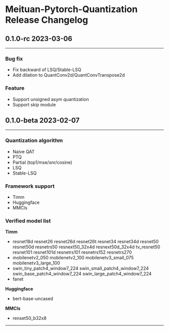 # Meituan-Pytorch-Quantization Release Changelog
## 0.1.0-rc 2023-03-06
****
### Bug fix
+ Fix backward of LSQ/Stable-LSQ
+ Add dilation to QuantConv2d/QuantConvTranspose2d

### Feature
+ Support unsigned asym quantization
+ Support skip module


## 0.1.0-beta 2023-02-07
****
### Quantization algorithm  
+ Naive QAT
+ PTQ
+ Partial (top1/mse/snr/cosine)
+ LSQ
+ Stable-LSQ

### Framework support
+ Timm
+ Huggingface
+ MMCls

### Verified model list  
**Timm**
+ resnet18d resnet26 resnet26d resnet26t resnet34 resnet34d resnet50 resnet50d resnetrs50 resnext50_32x4d resnext50d_32x4d tv_resnet50 resnet101 resnet101d resnetrs101 resnetrs152 resnetrs270  
+ mobilenetv2_050 mobilenetv2_100 mobilenetv3_small_075 mobilenetv3_large_100
+ swin_tiny_patch4_window7_224 swin_small_patch4_window7_224 swin_base_patch4_window7_224 swin_large_patch4_window7_224
+ fanet  

**Huggingface**
+ bert-base-uncased  

**MMCls**
+ renset50_b32x8
****


